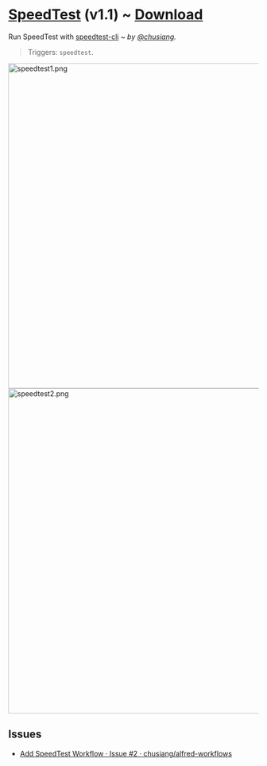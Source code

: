 # [SpeedTest](https://github.com/chusiang/alfred-workflows/tree/master/speedtest) (v1.1) ~ [Download](https://github.com/chusiang/alfred-workflows/blob/master/speedtest/speedtest.alfredworkflow?raw=true)

Run SpeedTest with [speedtest-cli](https://github.com/sivel/speedtest-cli) ~ *by [@chusiang](https://github.com/chusiang/).*

> Triggers: `speedtest`.

<img width="654" alt="speedtest1.png" src="https://cloud.githubusercontent.com/assets/219066/21907546/ecc5aa00-d94a-11e6-8190-5af39f8e10bd.png">

<img width="654" alt="speedtest2.png" src="https://cloud.githubusercontent.com/assets/219066/21908012/0a948de2-d94d-11e6-87e3-40c81c9fea95.png">

## Issues

* [Add SpeedTest Workflow · Issue #2 · chusiang/alfred-workflows](https://github.com/chusiang/alfred-workflows/issues/2)

